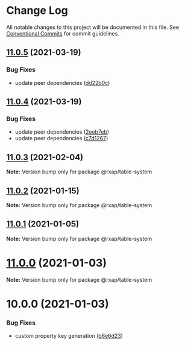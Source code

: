 # Change Log

All notable changes to this project will be documented in this file.
See [Conventional Commits](https://conventionalcommits.org) for commit guidelines.

## [11.0.5](https://gitlab.com/rxap/packages/compare/@rxap/table-system@11.0.4...@rxap/table-system@11.0.5) (2021-03-19)


### Bug Fixes

* update peer dependencies ([dd22b0c](https://gitlab.com/rxap/packages/commit/dd22b0ce053bc266c7aea659a2faf3be39f424e7))





## [11.0.4](https://gitlab.com/rxap/packages/compare/@rxap/table-system@11.0.3...@rxap/table-system@11.0.4) (2021-03-19)


### Bug Fixes

* update peer dependencies ([2eeb7eb](https://gitlab.com/rxap/packages/commit/2eeb7eb85eedd6d610e855dc1724c7153cf01fd0))
* update peer dependencies ([c7d1267](https://gitlab.com/rxap/packages/commit/c7d12671f3efc198985cddee92caa2558e74b023))





## [11.0.3](https://gitlab.com/rxap/packages/compare/@rxap/table-system@11.0.2...@rxap/table-system@11.0.3) (2021-02-04)

**Note:** Version bump only for package @rxap/table-system





## [11.0.2](https://gitlab.com/rxap/packages/compare/@rxap/table-system@10.0.1...@rxap/table-system@11.0.2) (2021-01-15)

**Note:** Version bump only for package @rxap/table-system





## [11.0.1](https://gitlab.com/rxap/packages/compare/@rxap/table-system@11.0.0...@rxap/table-system@11.0.1) (2021-01-05)

**Note:** Version bump only for package @rxap/table-system





# [11.0.0](https://gitlab.com/rxap/packages/compare/@rxap/table-system@10.0.0...@rxap/table-system@11.0.0) (2021-01-03)

**Note:** Version bump only for package @rxap/table-system





# 10.0.0 (2021-01-03)


### Bug Fixes

* custom property key generation ([b6e6d23](https://gitlab.com/rxap/packages/commit/b6e6d23215f0b35e0de2d35003b186a3d435b8e4))
